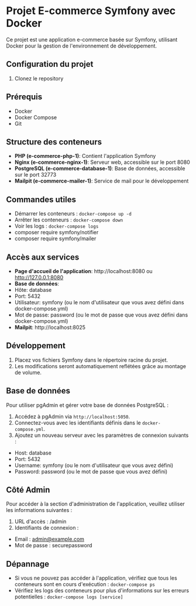 # Projet E-commerce Symfony avec Docker

Ce projet est une application e-commerce basée sur Symfony, utilisant Docker pour la gestion de l'environnement de développement.

## Configuration du projet

1. Clonez le repository

## Prérequis

- Docker
- Docker Compose
- Git

## Structure des conteneurs

- **PHP (e-commerce-php-1)**: Contient l'application Symfony
- **Nginx (e-commerce-nginx-1)**: Serveur web, accessible sur le port 8080
- **PostgreSQL (e-commerce-database-1)**: Base de données, accessible sur le port 32773
- **Mailpit (e-commerce-mailer-1)**: Service de mail pour le développement

## Commandes utiles

- Démarrer les conteneurs : `docker-compose up -d`
- Arrêter les conteneurs : `docker-compose down`
- Voir les logs : `docker-compose logs`
- composer require symfony/notifier
- composer require symfony/mailer


## Accès aux services

- **Page d'accueil de l'application**: http://localhost:8080 ou http://127.0.0.1:8080
- **Base de données**: 
- Hôte: database
- Port: 5432
- Utilisateur: symfony (ou le nom d'utilisateur que vous avez défini dans docker-compose.yml)
- Mot de passe: password (ou le mot de passe que vous avez défini dans docker-compose.yml)
- **Mailpit**: http://localhost:8025


## Développement

1. Placez vos fichiers Symfony dans le répertoire racine du projet.
2. Les modifications seront automatiquement reflétées grâce au montage de volume.

## Base de données

Pour utiliser pgAdmin et gérer votre base de données PostgreSQL :

1. Accédez à pgAdmin via `http://localhost:5050`.
2. Connectez-vous avec les identifiants définis dans le `docker-compose.yml`.
3. Ajoutez un nouveau serveur avec les paramètres de connexion suivants :
 - Host: database
 - Port: 5432
 - Username: symfony (ou le nom d'utilisateur que vous avez défini)
 - Password: password (ou le mot de passe que vous avez défini)

## Côté Admin
Pour accéder à la section d'administration de l'application, veuillez utiliser les informations suivantes :
1. URL d'accès : /admin
2. Identifiants de connexion :
- Email : admin@example.com
-  Mot de passe : securepassword

## Dépannage

- Si vous ne pouvez pas accéder à l'application, vérifiez que tous les conteneurs sont en cours d'exécution : `docker-compose ps`
- Vérifiez les logs des conteneurs pour plus d'informations sur les erreurs potentielles : `docker-compose logs [service]`

